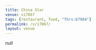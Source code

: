```yaml
---
title: China Star
venue: v17067
tags: [restaurant, food, "fhrs:67904"]
permalink: /v/17067/
layout: venue
---
```

null